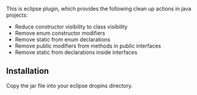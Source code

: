 This is eclipse plugin, which provides the following clean up actions in java projects:

* Reduce constructor visibility to class visibility
* Remove enum constructor modifiers
* Remove static from enum declarations
* Remove public modifiers from methods in public interfaces
* Remove static from declarations inside interfaces

## Installation

Copy the jar file into your eclipse dropins directory.
